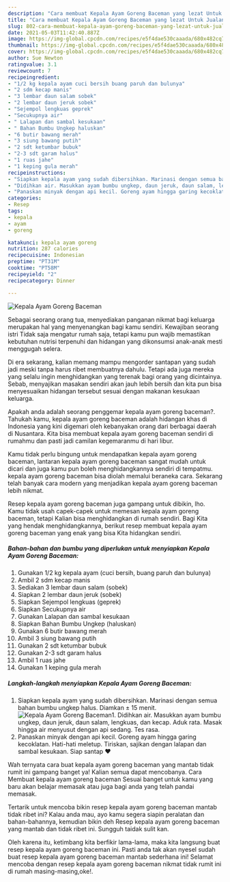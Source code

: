 ```yaml
---
description: "Cara membuat Kepala Ayam Goreng Baceman yang lezat Untuk Jualan"
title: "Cara membuat Kepala Ayam Goreng Baceman yang lezat Untuk Jualan"
slug: 802-cara-membuat-kepala-ayam-goreng-baceman-yang-lezat-untuk-jualan
date: 2021-05-03T11:42:40.887Z
image: https://img-global.cpcdn.com/recipes/e5f4dae530caaada/680x482cq70/kepala-ayam-goreng-baceman-foto-resep-utama.jpg
thumbnail: https://img-global.cpcdn.com/recipes/e5f4dae530caaada/680x482cq70/kepala-ayam-goreng-baceman-foto-resep-utama.jpg
cover: https://img-global.cpcdn.com/recipes/e5f4dae530caaada/680x482cq70/kepala-ayam-goreng-baceman-foto-resep-utama.jpg
author: Sue Newton
ratingvalue: 3.1
reviewcount: 7
recipeingredient:
- "1/2 kg kepala ayam cuci bersih buang paruh dan bulunya"
- "2 sdm kecap manis"
- "3 lembar daun salam sobek"
- "2 lembar daun jeruk sobek"
- "Sejempol lengkuas geprek"
- "Secukupnya air"
- " Lalapan dan sambal kesukaan"
- " Bahan Bumbu Ungkep haluskan"
- "6 butir bawang merah"
- "3 siung bawang putih"
- "2 sdt ketumbar bubuk"
- "2-3 sdt garam halus"
- "1 ruas jahe"
- "1 keping gula merah"
recipeinstructions:
- "Siapkan kepala ayam yang sudah dibersihkan. Marinasi dengan semua bahan bumbu ungkep halus. Diamkan ± 15 menit."
- "Didihkan air. Masukkan ayam bumbu ungkep, daun jeruk, daun salam, lengkuas, dan kecap. Aduk rata. Masak hingga air menyusut dengan api sedang. Tes rasa."
- "Panaskan minyak dengan api kecil. Goreng ayam hingga garing kecoklatan. Hati-hati meletup. Tiriskan, sajikan dengan lalapan dan sambal kesukaan. Siap santap ❤"
categories:
- Resep
tags:
- kepala
- ayam
- goreng

katakunci: kepala ayam goreng 
nutrition: 287 calories
recipecuisine: Indonesian
preptime: "PT31M"
cooktime: "PT58M"
recipeyield: "2"
recipecategory: Dinner

---
```



![Kepala Ayam Goreng Baceman](https://img-global.cpcdn.com/recipes/e5f4dae530caaada/680x482cq70/kepala-ayam-goreng-baceman-foto-resep-utama.jpg)

Sebagai seorang orang tua, menyediakan panganan nikmat bagi keluarga merupakan hal yang menyenangkan bagi kamu sendiri. Kewajiban seorang istri Tidak saja mengatur rumah saja, tetapi kamu pun wajib memastikan kebutuhan nutrisi terpenuhi dan hidangan yang dikonsumsi anak-anak mesti menggugah selera.

Di era  sekarang, kalian memang mampu mengorder santapan yang sudah jadi meski tanpa harus ribet membuatnya dahulu. Tetapi ada juga mereka yang selalu ingin menghidangkan yang terenak bagi orang yang dicintainya. Sebab, menyajikan masakan sendiri akan jauh lebih bersih dan kita pun bisa menyesuaikan hidangan tersebut sesuai dengan makanan kesukaan keluarga. 



Apakah anda adalah seorang penggemar kepala ayam goreng baceman?. Tahukah kamu, kepala ayam goreng baceman adalah hidangan khas di Indonesia yang kini digemari oleh kebanyakan orang dari berbagai daerah di Nusantara. Kita bisa membuat kepala ayam goreng baceman sendiri di rumahmu dan pasti jadi camilan kegemaranmu di hari libur.

Kamu tidak perlu bingung untuk mendapatkan kepala ayam goreng baceman, lantaran kepala ayam goreng baceman sangat mudah untuk dicari dan juga kamu pun boleh menghidangkannya sendiri di tempatmu. kepala ayam goreng baceman bisa diolah memalui beraneka cara. Sekarang telah banyak cara modern yang menjadikan kepala ayam goreng baceman lebih nikmat.

Resep kepala ayam goreng baceman juga gampang untuk dibikin, lho. Kamu tidak usah capek-capek untuk memesan kepala ayam goreng baceman, tetapi Kalian bisa menghidangkan di rumah sendiri. Bagi Kita yang hendak menghidangkannya, berikut resep membuat kepala ayam goreng baceman yang enak yang bisa Kita hidangkan sendiri.

<!--inarticleads1-->

##### Bahan-bahan dan bumbu yang diperlukan untuk menyiapkan Kepala Ayam Goreng Baceman:

1. Gunakan 1/2 kg kepala ayam (cuci bersih, buang paruh dan bulunya)
1. Ambil 2 sdm kecap manis
1. Sediakan 3 lembar daun salam (sobek)
1. Siapkan 2 lembar daun jeruk (sobek)
1. Siapkan Sejempol lengkuas (geprek)
1. Siapkan Secukupnya air
1. Gunakan  Lalapan dan sambal kesukaan
1. Siapkan  Bahan Bumbu Ungkep (haluskan)
1. Gunakan 6 butir bawang merah
1. Ambil 3 siung bawang putih
1. Gunakan 2 sdt ketumbar bubuk
1. Gunakan 2-3 sdt garam halus
1. Ambil 1 ruas jahe
1. Gunakan 1 keping gula merah




<!--inarticleads2-->

##### Langkah-langkah menyiapkan Kepala Ayam Goreng Baceman:

1. Siapkan kepala ayam yang sudah dibersihkan. Marinasi dengan semua bahan bumbu ungkep halus. Diamkan ± 15 menit.
<img src="https://img-global.cpcdn.com/steps/10099cd1e8e31207/160x128cq70/kepala-ayam-goreng-baceman-langkah-memasak-1-foto.jpg" alt="Kepala Ayam Goreng Baceman">1. Didihkan air. Masukkan ayam bumbu ungkep, daun jeruk, daun salam, lengkuas, dan kecap. Aduk rata. Masak hingga air menyusut dengan api sedang. Tes rasa.
1. Panaskan minyak dengan api kecil. Goreng ayam hingga garing kecoklatan. Hati-hati meletup. Tiriskan, sajikan dengan lalapan dan sambal kesukaan. Siap santap ❤




Wah ternyata cara buat kepala ayam goreng baceman yang mantab tidak rumit ini gampang banget ya! Kalian semua dapat mencobanya. Cara Membuat kepala ayam goreng baceman Sesuai banget untuk kamu yang baru akan belajar memasak atau juga bagi anda yang telah pandai memasak.

Tertarik untuk mencoba bikin resep kepala ayam goreng baceman mantab tidak ribet ini? Kalau anda mau, ayo kamu segera siapin peralatan dan bahan-bahannya, kemudian bikin deh Resep kepala ayam goreng baceman yang mantab dan tidak ribet ini. Sungguh taidak sulit kan. 

Oleh karena itu, ketimbang kita berfikir lama-lama, maka kita langsung buat resep kepala ayam goreng baceman ini. Pasti anda tak akan nyesel sudah buat resep kepala ayam goreng baceman mantab sederhana ini! Selamat mencoba dengan resep kepala ayam goreng baceman nikmat tidak rumit ini di rumah masing-masing,oke!.

